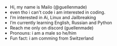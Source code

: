 - Hi, my name is Mailo (@guellenmade)
- even tho i can't code i am interested in coding.
- I’m interested in Ai, Linux and Jailbreaking
- I’m currently learning English, Russian and Python
- Reach me only on discord (guellenmade)
- Pronouns: i am a male so he/him
- Fun fact: i am comming from Switzerland



<!---
guellenmade/guellenmade is a ✨ special ✨ repository because its `README.md` (this file) appears on your GitHub profile.
You can click the Preview link to take a look at your changes.
--->
